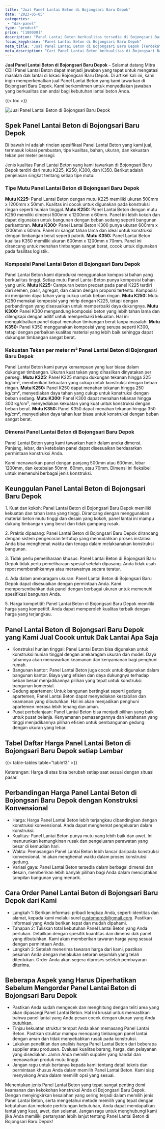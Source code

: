```yaml
---
title: "Jual Panel Lantai Beton di Bojongsari Baru Depok"
date: "2023-05-05"
categories:
 - "dak-panel"
type: "product"
price: "[180000]"
description: "Panel Lantai Beton berkualitas tersedia di Bojongsari Baru Depok. Solusi ideal untuk proyek konstruksi dengan standar terbaik, Panel Lantai Beton memberikan ketahanan optimal untuk lantai dak. Konsultasi gratis."
focus_keyphrase: "Panel Lantai Beton di Bojongsari Baru Depok"
meta_title: "Jual Panel Lantai Beton di Bojongsari Baru Depok [Terdekat] - CDI"
meta_description: "Cari Panel Lantai Beton berkualitas di Bojongsari Baru Depok?. Tersedia Panel Lantai Beton premium untuk proyek konstruksi. Harga terbaik hanya di sini."
---
```


**Jual Panel Lantai Beton di Bojongsari Baru Depok** – Selamat datang Mitra CDI! Panel Lantai Beton dapat menjadi jawaban yang tepat untuk mengatasi masalah dak lantai di lokasi Bojongsari Baru Depok. Di artikel kali ini, kami ingin memperkenalkan jual Panel Lantai Beton yang kami tawarkan di Bojongsari Baru Depok. Kami berkomitmen untuk menyediakan jawaban yang berkualitas dan andal bagi kebutuhan lantai beton Anda.

{{< toc >}}

![Jual Panel Lantai Beton di Bojongsari Baru Depok](/images/dak-panel/dak-panel-03.jpg)

## Spek Panel Lantai Beton di Bojongsari Baru Depok

Di bawah ini adalah rincian spesifikasi Panel Lantai Beton yang kami jual, termasuk lokasi pembuatan, tipe kualitas, bahan, ukuran, dan kekuatan tekan per meter persegi:

Jenis kualitas Panel Lantai Beton yang kami tawarkan di Bojongsari Baru Depok terdiri dari mutu K225, K250, K300, dan K350. Berikut adalah penjelasan singkat tentang setiap tipe mutu:

### Tipe Mutu Panel Lantai Beton di Bojongsari Baru Depok

**Mutu K225:** Panel Lantai Beton dengan mutu K225 memiliki ukuran 500mm x 1200mm x 50mm. Kualitas ini cocok untuk digunakan pada konstruksi ringan seperti hunian tinggal.
**Mutu K250:** Panel Lantai Beton dengan mutu K250 memiliki dimensi 500mm x 1200mm x 60mm. Panel ini lebih kokoh dan dapat digunakan untuk bangunan dengan beban sedang seperti bangunan perkantoran.
**Mutu K300:** Panel Lantai Beton K300 punya ukuran 600mm x 1200mm x 60mm. Panel ini sangat tahan lama dan ideal untuk konstruksi dengan timbangan berat seperti pabrik.
**Mutu K350:** Panel Lantai Beton kualitas K350 memiliki ukuran 600mm x 1200mm x 70mm. Panel ini dirancang untuk menahan timbangan sangat berat, cocok untuk digunakan pada fasilitas logistik.

### Komposisi Panel Lantai Beton di Bojongsari Baru Depok

Panel Lantai Beton kami diproduksi menggunakan komposisi bahan yang berkualitas tinggi. Setiap mutu Panel Lantai Beton punya komposisi bahan yang unik.
**Mutu K225:** Campuran beton precast pada panel K225 terdiri dari semen, pasir, agregat, dan cairan dengan proporsi tertentu. Komposisi ini menjamin daya tahan yang cukup untuk beban ringan.
**Mutu K250:** Mutu K250 memakai komposisi yang mirip dengan K225, tetapi dengan perbandingan yang disesuaikan untuk memperbaiki daya dukungnya.
**Mutu K300:** Panel K300 mengandung komposisi beton yang lebih tahan lama dan dilengkapi dengan aditif untuk memperbaiki kekuatan. Hal ini mengakibatkan panel dapat menahan timbangan berat tanpa masalah.
**Mutu K350:** Panel K350 menggunakan komposisi yang serupa seperti K300, tetapi dengan perbaikan kualitas material yang lebih baik sehingga dapat dukungan timbangan sangat berat.

### Kekuatan Tekan per meter m² Panel Lantai Beton di Bojongsari Baru Depok

Panel Lantai Beton kami punya kemampuan yang luar biasa dalam dukungan timbangan. Ukuran kuat tekan yang dihasilkan dinyatakan per persegi.
**Mutu K225:** Panel K225 mampu dukungan tekanan hingga 225 kg/cm², memberikan kekuatan yang cukup untuk konstruksi dengan beban ringan.
**Mutu K250:** Panel K250 dapat menahan tekanan hingga 250 kg/cm², menyediakan daya tahan yang cukup untuk konstruksi dengan beban sedang.
**Mutu K300:** Panel K300 dapat menahan tekanan hingga 300 kg/cm², menyediakan kekuatan yang kuat untuk konstruksi dengan beban berat.
**Mutu K350:** Panel K350 dapat menahan tekanan hingga 350 kg/cm², menyediakan daya tahan luar biasa untuk konstruksi dengan beban sangat berat.

### Dimensi Panel Lantai Beton di Bojongsari Baru Depok

Panel Lantai Beton yang kami tawarkan hadir dalam aneka dimensi. Panjang, lebar, dan ketebalan panel dapat disesuaikan berdasarkan permintaan konstruksi Anda.

Kami menawarkan panel dengan panjang 500mm atau 600mm, lebar 1200mm, dan ketebalan 50mm, 60mm, atau 70mm. Dimensi ini fleksibel untuk memenuhi berbagai jenis konstruksi.

## Keunggulan Panel Lantai Beton di Bojongsari Baru Depok

1\.  Kuat dan kokoh: Panel Lantai Beton di Bojongsari Baru Depok memiliki kekuatan dan tahan lama yang tinggi. Dirancang dengan menggunakan material beton mutu tinggi dan desain yang kokoh, panel lantai ini mampu dukung timbangan yang berat dan tidak gampang rusak.

2\.  Praktis dipasang: Panel Lantai Beton di Bojongsari Baru Depok dirancang dengan sistem pengecoran tertutup yang memudahkan proses instalasi. Anda bisa menghemat waktu dan tenaga dalam melaksanakan konstruksi bangunan.

3\.  Tidak perlu pemeliharaan khusus: Panel Lantai Beton di Bojongsari Baru Depok tidak perlu pemeliharaan spesial setelah dipasang. Anda tidak usah repot membersihkannya atau merawatnya secara teratur.

4\.  Ada dalam anekaragam ukuran: Panel Lantai Beton di Bojongsari Baru Depok dapat disesuaikan dengan permintaan Anda. Kami mempersembahkan dak panel dengan berbagai ukuran untuk memenuhi spesifikasi bangunan Anda.

5\.  Harga kompetitif: Panel Lantai Beton di Bojongsari Baru Depok memiliki harga yang kompetitif. Anda dapat memperoleh kualitas terbaik dengan harga yang terjangkau.

## Panel Lantai Beton di Bojongsari Baru Depok yang Kami Jual Cocok untuk Dak Lantai Apa Saja

*   Konstruksi hunian tinggal: Panel Lantai Beton bisa digunakan untuk konstruksi hunian tinggal dengan anekaragam ukuran dan model. Daya tahannya akan menawarkan keamanan dan kenyamanan bagi penghuni rumah.
*   Bangunan kantor: Panel Lantai Beton juga cocok untuk digunakan dalam bangunan kantor. Biaya yang efisien dan daya dukungnya terhadap beban besar menjadikannya pilihan yang tepat untuk konstruksi bangunan komersial.
*   Gedung apartemen: Untuk bangunan bertingkat seperti gedung apartemen, Panel Lantai Beton dapat menyediakan kestabilan dan keamanan yang dibutuhkan. Hal ini akan menjadikan penghuni apartemen merasa lebih tenang dan aman.
*   Pusat perbelanjaan: Panel Lantai Beton bisa menjadi pilihan yang baik untuk pusat belanja. Kenyamanan pemasangannya dan ketahanan yang tinggi menjadikannya pilihan efisien untuk pembangunan gedung dengan ukuran yang lebar.

## Tabel Daftar Harga Panel Lantai Beton di Bojongsari Baru Depok setiap Lembar

{{< table-tables table="table13" >}}

Keterangan: Harga di atas bisa berubah setiap saat sesuai dengan situasi pasar.

## Perbandingan Harga Panel Lantai Beton di Bojongsari Baru Depok dengan Konstruksi Konvensional

*   Harga: Harga Panel Lantai Beton lebih terjangkau dibandingkan dengan konstruksi konvensional. Anda dapat menghemat pengeluaran dalam konstruksi.
*   Kualitas: Panel Lantai Beton punya mutu yang lebih baik dan awet. Ini menurunkan kemungkinan rusak dan pengeluaran perawatan yang besar di kemudian hari.
*   Waktu: Pemasangan Panel Lantai Beton lebih lancar daripada konstruksi konvensional. Ini akan menghemat waktu dalam proses konstruksi gedung.
*   Variasi gaya: Panel Lantai Beton tersedia dalam berbagai dimensi dan desain, memberikan lebih banyak pilihan bagi Anda dalam menciptakan tampilan bangunan yang menarik.

## Cara Order Panel Lantai Beton di Bojongsari Baru Depok dari Kami

*   Langkah 1: Berikan informasi pribadi lengkap Anda, seperti identitas dan alamat, kepada kami melalui surel customercdi@gmail.com. Pastikan informasi yang Anda berikan tepat dan mudah dipahami.
*   Tahapan 2: Tuliskan total kebutuhan Panel Lantai Beton yang Anda perlukan. Detailkan dengan spesifik kuantitas dan dimensi dak panel yang dibutuhkan. Kami akan memberikan tawaran harga yang sesuai dengan permintaan Anda.
*   Langkah 3: Setelah menerima tawaran harga dari kami, pastikan pesanan Anda dengan melakukan setoran sejumlah yang telah ditentukan. Order Anda akan segera diproses setelah pembayaran diterima.
## Beberapa Aspek yang Harus Diperhatikan Sebelum Mengorder Panel Lantai Beton di Bojongsari Baru Depok

*   Pastikan Anda sudah mengecek dan menghitung dengan teliti area yang akan dipasangi Panel Lantai Beton. Hal ini krusial untuk memastikan bahwa panel lantai yang Anda pesan cocok dengan ukuran yang Anda butuhkan.
*   Tinjau kekuatan struktur tempat Anda akan memasang Panel Lantai Beton. Pastikan struktur mampu menopang timbangan panel lantai dengan aman dan tidak menyebabkan rusak pada konstruksi.
*   Lakukan penelitian dan analisis harga Panel Lantai Beton dari beberapa supplier atau produsen. Evaluasi kualitas barang, harga, dan pelayanan yang disediakan. Jamin Anda memilih supplier yang handal dan menawarkan produk mutu tinggi.
*   Jangan ragu untuk bertanya kepada kami tentang detail teknis dan permintaan khusus Anda dalam memilih Panel Lantai Beton. Kami siap menyokong Anda dalam memilih opsi yang sesuai.

Menentukan jenis Panel Lantai Beton yang tepat sangat penting demi keamanan dan kekokohan konstruksi Anda di Bojongsari Baru Depok. Dengan menyingkirkan kesalahan yang sering terjadi dalam memilih jenis Panel Lantai Beton, serta mengetahui metode memilih yang tepat dengan kebutuhan dan metode perhitungan kebutuhan, Anda dapat mendapatkan lantai yang kuat, awet, dan selamat. Jangan ragu untuk menghubungi kami jika Anda memiliki pertanyaan lebih lanjut tentang Panel Lantai Beton di Bojongsari Baru Depok!
